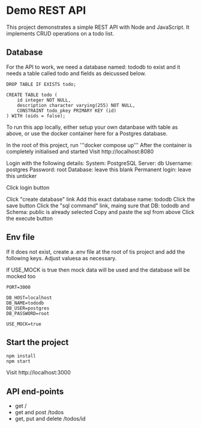 # Demo REST API

This project demonstrates a simple REST API with Node and JavaScript.
It implements CRUD operations on a todo list.

## Database

For the API to work, we need a database named: tododb to exist and it needs a table called todo and fields as deicussed below.

```
DROP TABLE IF EXISTS todo;

CREATE TABLE todo (
    id integer NOT NULL,
    description character varying(255) NOT NULL,
    CONSTRAINT todo_pkey PRIMARY KEY (id)
) WITH (oids = false);
```

To run this app locally, either setup your own datanbase with table as above, or use the docker container here for a Postgres database.

In the root of this project, run '''docker compose up'''
After the container is completely initialised and started
Visit http://localhost:8080

Login with the following details:
System: PostgreSQL
Server: db
Username: postgres
Password: root
Database: leave this blank
Permanent login: leave this unticker

Click login button

Click "create database" link
Add this exact database name: tododb
Click the save button
Click the "sql command" link, maing sure that DB: tododb and Schema: public is already selected
Copy and paste the sql from above
Click the execute button

## Env file

If it does not exist, create a .env file at the root of tis project and add the following keys. Adjust valuesa as necessary.

If USE_MOCK is true then mock data will be used and the database will be mocked too

```
PORT=3000

DB_HOST=localhost
DB_NAME=tododb
DB_USER=postgres
DB_PASSWORD=root

USE_MOCK=true
```

## Start the project

```
npm install
npm start
```

Visit http://localhost:3000

## API end-points

- get /
- get and post /todos
- get, put and delete /todos/id

